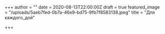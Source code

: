 +++
author = ""
date = 2020-08-13T22:00:00Z
draft = true
featured_image = "/uploads/5aeb7fed-0b7a-46e9-bd75-9fb7f8583138.jpeg"
title = "Для каждого_дой"

+++
